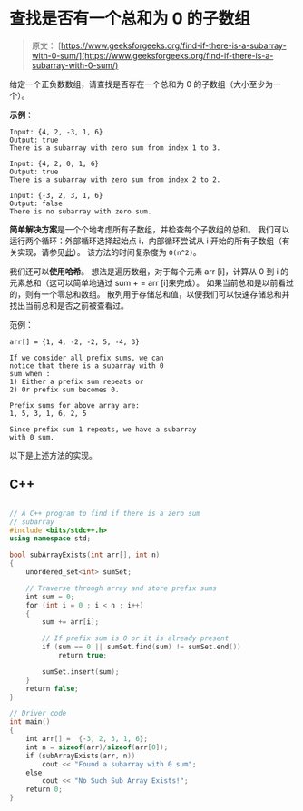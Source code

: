 # 查找是否有一个总和为 0 的子数组

> 原文： [https://www.geeksforgeeks.org/find-if-there-is-a-subarray-with-0-sum/](https://www.geeksforgeeks.org/find-if-there-is-a-subarray-with-0-sum/)

给定一个正负数数组，请查找是否存在一个总和为 0 的子数组（大小至少为一个）。

**示例**：

```
Input: {4, 2, -3, 1, 6}
Output: true 
There is a subarray with zero sum from index 1 to 3.

Input: {4, 2, 0, 1, 6}
Output: true 
There is a subarray with zero sum from index 2 to 2.

Input: {-3, 2, 3, 1, 6}
Output: false
There is no subarray with zero sum.

```



**简单解决方案**是一个个地考虑所有子数组，并检查每个子数组的总和。 我们可以运行两个循环：外部循环选择起始点 i，内部循环尝试从 i 开始的所有子数组（有关实现，请参见[此](https://www.geeksforgeeks.org/find-subarray-with-given-sum/)）。 该方法的时间复杂度为 `O(n^2)`。

我们还可以**使用哈希**。 想法是遍历数组，对于每个元素 arr [i]，计算从 0 到 i 的元素总和（这可以简单地通过 sum + = arr [i]来完成）。 如果当前总和是以前看过的，则有一个零总和数组。 散列用于存储总和值，以便我们可以快速存储总和并找出当前总和是否之前被查看过。

范例：

```
arr[] = {1, 4, -2, -2, 5, -4, 3}

If we consider all prefix sums, we can
notice that there is a subarray with 0
sum when :
1) Either a prefix sum repeats or
2) Or prefix sum becomes 0.

Prefix sums for above array are:
1, 5, 3, 1, 6, 2, 5

Since prefix sum 1 repeats, we have a subarray
with 0 sum. 

```

以下是上述方法的实现。

## C++ 

```cpp

// A C++ program to find if there is a zero sum 
// subarray 
#include <bits/stdc++.h> 
using namespace std; 

bool subArrayExists(int arr[], int n) 
{ 
    unordered_set<int> sumSet; 

    // Traverse through array and store prefix sums 
    int sum = 0; 
    for (int i = 0 ; i < n ; i++) 
    { 
        sum += arr[i]; 

        // If prefix sum is 0 or it is already present 
        if (sum == 0 || sumSet.find(sum) != sumSet.end()) 
            return true; 

        sumSet.insert(sum); 
    } 
    return false; 
} 

// Driver code 
int main() 
{ 
    int arr[] =  {-3, 2, 3, 1, 6}; 
    int n = sizeof(arr)/sizeof(arr[0]); 
    if (subArrayExists(arr, n)) 
        cout << "Found a subarray with 0 sum"; 
    else
        cout << "No Such Sub Array Exists!"; 
    return 0; 
} 

```